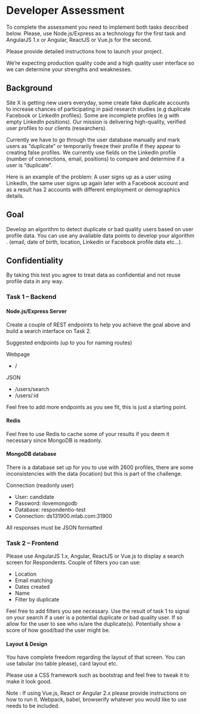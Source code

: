 # Developer Assessment

To complete the assessment you need to implement both tasks described below. Please, use Node.js/Express as a technology for the first task and AngularJS 1.x or Angular, ReactJS or Vue.js for the second.

Please provide  detailed instructions how to launch your project.

We’re expecting production quality code and a high quality user interface so we can determine your strengths and weaknesses.

## Background

Site X is getting new users everyday, some create fake duplicate accounts to increase chances of participating in paid research studies (e.g duplicate Facebook or LinkedIn profiles). Some are incomplete profiles (e.g with empty LinkedIn positions). Our mission is delivering high-quality, verified user profiles to our clients (researchers).

Currently we have to go through the user database manually and mark users as “duplicate” or temporarily freeze their profile if they appear to creating false profiles. We currently use fields on the LinkedIn profile (number of connections, email, positions) to compare and determine if a user is “duplicate”.

Here is an example of the problem: A user signs up as a user using LinkedIn, the same user signs up again later with a Facebook account and as a result has 2 accounts with different employment or demographics details.

## Goal

Develop an algorithm to detect duplicate or bad quality users based on user profile data. You can use any available data points to develop your algorithm . (email, date of birth, location, Linkedin or Facebook profile data etc...).

## Confidentiality
By taking this test you agree to treat data as confidential and not reuse profile data in any way.

### Task 1 – Backend

#### Node.js/Express Server

Create a couple of REST endpoints to help you achieve the goal above and build a search interface on Task 2.

Suggested endpoints (up to you for naming routes)

Webpage
* /

JSON
* /users/search
* /users/:id

Feel free to add more endpoints as you see fit, this is just a starting point.

#### Redis

Feel free to use Redis to cache some of your results if you deem it necessary since  MongoDB is readonly.

#### MongoDB database

There is a database set up for you to use with 2600 profiles, there are some inconsistencies with the data (location) but this is part of the challenge.

Connection  (readonly user)
* User: candidate
* Password: ilovemongodb
* Database: respondentio-test
* Connection: ds131900.mlab.com:31900

All responses must be JSON formatted

### Task 2 – Frontend

Please use AngularJS 1.x, Angular, ReactJS or  Vue.js  to display a search screen for Respondents. Couple of filters you can use:

- Location
- Email matching
- Dates created
- Name
- Filter by duplicate

Feel free to add filters you see necessary.
Use the result of task 1 to signal on your search if a user is a potential duplicate or bad quality user. If so  allow for the user to see  who is/are the duplicate(s). Potentially show a score of how good/bad the user might be.

#### Layout & Design

You have complete freedom regarding the layout of that screen. You can use tabular (no table please), card layout etc.

Please use a CSS framework such as bootstrap and feel free to tweak it to make it look good.

Note : If using Vue.js, React or Angular 2.x please provide instructions on how to run it. Webpack, babel, browserify whatever you would like to use needs to be included.
